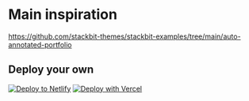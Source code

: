# Main inspiration

https://github.com/stackbit-themes/stackbit-examples/tree/main/auto-annotated-portfolio

## Deploy your own

[![Deploy to Netlify](https://www.netlify.com/img/deploy/button.svg)](https://app.netlify.com/start/deploy?repository=https://github.com/kickstartDS/stackbit-starter)
[![Deploy with Vercel](https://vercel.com/button)](https://vercel.com/new/clone?repository-url=https%3A%2F%2Fgithub.com%2FkickstartDS%2Fstackbit-starter)

